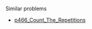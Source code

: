 Similar problems
- [p466_Count_The_Repetitions](https://github.com/genxium/Leetcode/tree/master/p466_Count_The_Repetitions) 
